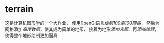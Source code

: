# terrain

这是计算机图形学的一个大作业，
使用OpenGl语言*绘制100乘100网格*，
然后为网格添加*高度数据*，使其成为简单的地形，
接着为地形*添加光照*、再*添加纹理*，使得整个地形绘制更加逼真
